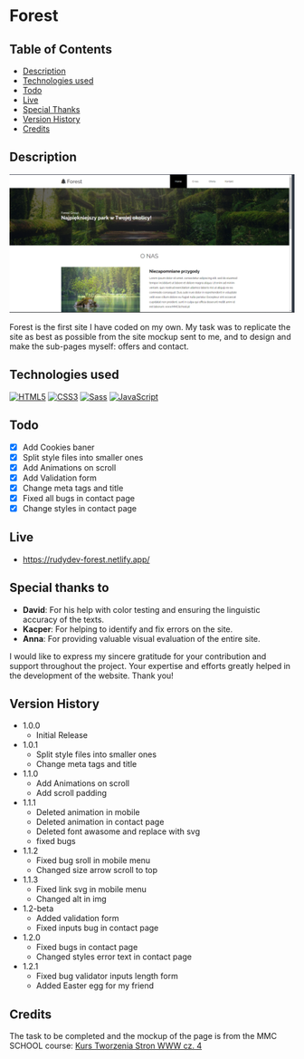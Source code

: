# Forest

## Table of Contents

- [Description](#description)
- [Technologies used](#technologies-used)
- [Todo](#todo)
- [Live](#live)
- [Special Thanks](#special-thanks-to)
- [Version History](#version-history)
- [Credits](#credits)

## Description

![product-screenshot]

Forest is the first site I have coded on my own. My task was to replicate the site as best as possible from the site mockup sent to me, and to design and make the sub-pages myself: offers and contact.

## Technologies used

<a href="https://developer.mozilla.org/en-US/docs/Glossary/HTML5" target="_blank" rel="noreferrer"><img src="https://raw.githubusercontent.com/danielcranney/readme-generator/main/public/icons/skills/html5-colored.svg" width="36" height="36" alt="HTML5" /></a>
<a href="https://www.w3.org/TR/CSS/#css" target="_blank" rel="noreferrer"><img src="https://raw.githubusercontent.com/danielcranney/readme-generator/main/public/icons/skills/css3-colored.svg" width="36" height="36" alt="CSS3" /></a>
<a href="https://sass-lang.com/" target="_blank" rel="noreferrer"><img src="https://raw.githubusercontent.com/danielcranney/readme-generator/main/public/icons/skills/sass-colored.svg" width="36" height="36" alt="Sass" /></a>
<a href="https://developer.mozilla.org/en-US/docs/Web/JavaScript" target="_blank" rel="noreferrer"><img src="https://raw.githubusercontent.com/danielcranney/readme-generator/main/public/icons/skills/javascript-colored.svg" width="36" height="36" alt="JavaScript" /></a>

## Todo

- [x] Add Cookies baner
- [x] Split style files into smaller ones
- [x] Add Animations on scroll
- [x] Add Validation form
- [x] Change meta tags and title
- [x] Fixed all bugs in contact page
- [x] Change styles in contact page

## Live

- https://rudydev-forest.netlify.app/

## Special thanks to

- **David**: For his help with color testing and ensuring the linguistic accuracy of the texts.
- **Kacper**: For helping to identify and fix errors on the site.
- **Anna**: For providing valuable visual evaluation of the entire site.

I would like to express my sincere gratitude for your contribution and support throughout the project. Your expertise and efforts greatly helped in the development of the website. Thank you!
## Version History

- 1.0.0
  - Initial Release
- 1.0.1
  - Split style files into smaller ones
  - Change meta tags and title
- 1.1.0
  - Add Animations on scroll
  - Add scroll padding
- 1.1.1
  - Deleted animation in mobile
  - Deleted animation in contact page
  - Deleted font awasome and replace with svg
  - fixed bugs
- 1.1.2
  - Fixed bug sroll in mobile menu
  - Changed size arrow scroll to top
- 1.1.3
  - Fixed link svg in mobile menu
  - Changed alt in img
- 1.2-beta
  - Added validation form
  - Fixed inputs bug in contact page
- 1.2.0
  - Fixed bugs in contact page
  - Changed styles error text in contact page
- 1.2.1
  - Fixed bug validator inputs length form
  - Added Easter egg for my friend
## Credits

The task to be completed and the mockup of the page is from the MMC SCHOOL course: [Kurs Tworzenia Stron WWW cz. 4](https://mmcschool.teachable.com/p/kurs-tworzenia-stron-www-cz-4)

[product-screenshot]: dist/img/img.png
